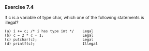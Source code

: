 ### Exercise 7.4

If c is a variable of type char, which one of the following statements is illegal?
```
(a) i += c; /* i has type int */    Legal
(b) c = 2 * c - 1;                  Legal
(c) putchar(c);                     Legal
(d) printf(c);                      Illegal
```
